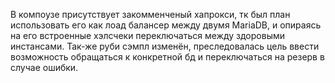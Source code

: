 В компоузе присутствует закомменченый хапрокси, тк был план использовать его как лоад балансер между двумя MariaDB, и опираясь на его встроенные хэлсчеки переключаться между здоровыми инстансами.
Так-же руби сэмпл изменён, преследовалась цель ввести возможность обращаться к конкретной бд и переключаться на резерв в случае ошибки.
